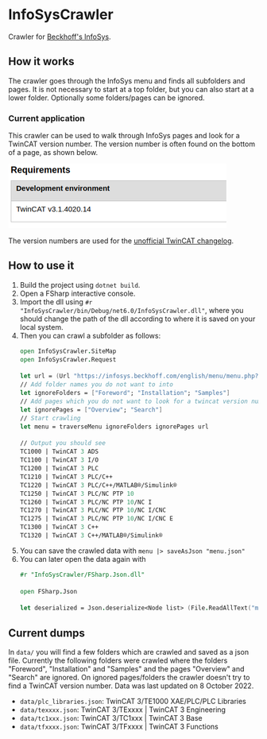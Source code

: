 # InfoSysCrawler

Crawler for [Beckhoff's InfoSys](https://infosys.beckhoff.com/index_en.htm).

## How it works

The crawler goes through the InfoSys menu and finds all subfolders and pages. It is not necessary to start at a top folder, but you can also start at a lower folder. Optionally some folders/pages can be ignored.

### Current application

This crawler can be used to walk through InfoSys pages and look for a TwinCAT version number. The version number is often found on the bottom of a page, as shown below. 

![](img/tc_version.png)

The version numbers are used for the [unofficial TwinCAT changelog](https://tcchanges.cookncode.com).

## How to use it

1. Build the project using `dotnet build`.
2. Open a FSharp interactive console.
3. Import the dll using `#r "InfoSysCrawler/bin/Debug/net6.0/InfoSysCrawler.dll"`, where you should change the path of the dll according to where it is saved on your local system.
4. Then you can crawl a subfolder as follows:
    ```fsharp
    open InfoSysCrawler.SiteMap
    open InfoSysCrawler.Request

    let url = (Url "https://infosys.beckhoff.com/english/menu/menu.php?id=8644252870837316006") // TC1xxx - TwinCAT 3 base // 5 s
    // Add folder names you do not want to into
    let ignoreFolders = ["Foreword"; "Installation"; "Samples"]
    // Add pages which you do not want to look for a twincat version number
    let ignorePages = ["Overview"; "Search"]
    // Start crawling
    let menu = traverseMenu ignoreFolders ignorePages url

    // Output you should see
    TC1000 | TwinCAT 3 ADS
    TC1100 | TwinCAT 3 I/O
    TC1200 | TwinCAT 3 PLC
    TC1210 | TwinCAT 3 PLC/C++
    TC1220 | TwinCAT 3 PLC/C++/MATLAB®/Simulink®
    TC1250 | TwinCAT 3 PLC/NC PTP 10
    TC1260 | TwinCAT 3 PLC/NC PTP 10/NC I
    TC1270 | TwinCAT 3 PLC/NC PTP 10/NC I/CNC
    TC1275 | TwinCAT 3 PLC/NC PTP 10/NC I/CNC E
    TC1300 | TwinCAT 3 C++
    TC1320 | TwinCAT 3 C++/MATLAB®/Simulink®
    ```
5. You can save the crawled data with `menu |> saveAsJson "menu.json"`
6. You can later open the data again with
    ```fsharp
    #r "InfoSysCrawler/FSharp.Json.dll"

    open FSharp.Json

    let deserialized = Json.deserialize<Node list> (File.ReadAllText("menu.json"))
    ```

## Current dumps

In `data/` you will find a few folders which are crawled and saved as a json file. Currently the following folders were crawled where the folders "Foreword", "Installation" and "Samples" and the pages "Overview" and "Search" are ignored. On ignored pages/folders the crawler doesn't try to find a TwinCAT version number. Data was last updated on 8 October 2022.

- `data/plc_libraries.json`: TwinCAT 3/TE1000 XAE/PLC/PLC Libraries
- `data/texxxx.json`: TwinCAT 3/TExxxx | TwinCAT 3 Engineering 
- `data/tc1xxx.json`: TwinCAT 3/TC1xxx | TwinCAT 3 Base
- `data/tfxxxx.json`: TwinCAT 3/TFxxxx | TwinCAT 3 Functions
